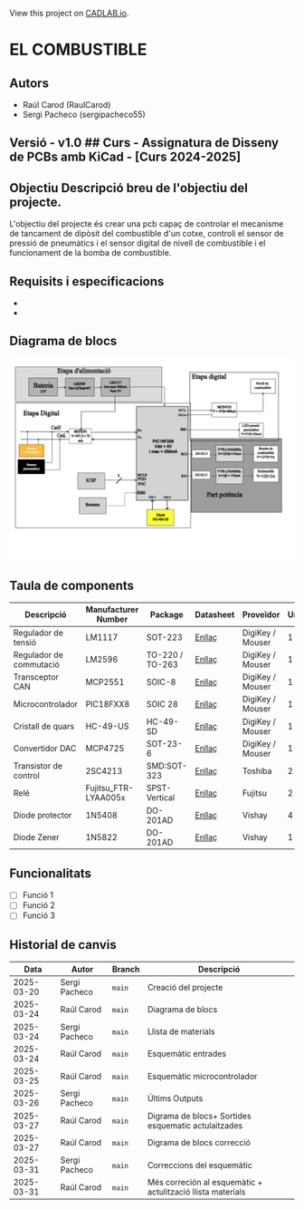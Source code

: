 View this project on [CADLAB.io](https://cadlab.io/project/29049). 

# EL COMBUSTIBLE

## Autors
- Raúl Carod (RaulCarod)
- Sergi Pacheco (sergipacheco55)

## Versió - v1.0 ## Curs - Assignatura de Disseny de PCBs amb KiCad - [Curs 2024-2025]

## Objectiu Descripció breu de l'objectiu del projecte.
L'objectiu del projecte és crear una pcb capaç de controlar el mecanisme de tancament de dipòsit del combustible d'un cotxe, controli el sensor de pressió de pneumàtics i el sensor digital de nivell de combustible i el funcionament de la bomba de combustible.
## Requisits i especificacions
- 
- 

## Diagrama de blocs
![Diagrama de bloques](Diagrama%20de%20bloques%20final.png)

## Taula de components
| Descripció                 | Manufacturer Number | Package  | Datasheet | Proveïdor | Unitats |
|----------------------------|--------------------|---------|----------|----------|---------|
| Regulador de tensió        | LM1117            | SOT-223 | [Enllaç](https://www.ti.com/lit/ds/symlink/lm1117.pdf) | DigiKey / Mouser | 1 |
| Regulador de commutació    | LM2596            | TO-220 / TO-263 | [Enllaç](https://www.ti.com/lit/ds/symlink/lm2596.pdf) | DigiKey / Mouser | 1 |
| Transceptor CAN            | MCP2551           | SOIC-8  | [Enllaç](https://eu.mouser.com/ProductDetail/Microchip-Technology/MCP2551-I-SN?qs=9y3LFqDLL8L5zFfqqxdOHg%3D%3D&srsltid=AfmBOoqzXfBuFZmBrmWaRyRollz1dC4TdYavzvEUIGq-QFGKWOZttsKP) | DigiKey / Mouser | 1 |
| Microcontrolador           | PIC18FXX8         | SOIC 28 | [Enllaç](https://ww1.microchip.com/downloads/en/devicedoc/39564c.pdf) | DigiKey / Mouser | 1 |
| Cristall de quars          | HC-49-US          | HC-49-SD | [Enllaç](https://www.txccrystal.com/images/pdf/HC-49US.pdf(https://www.vishay.com/doc?35012)(http://www.farnell.com/datasheets/2865821.pdf?_gl=1*v4ff3h*_gcl_aw*R0NMLjE3NDI0ODU5NjIuQ2owS0NRanctZTYtQmhEbUFSSXNBT3h4bHhWZlNMcTM3SjJ2RGlHTXF6emE0NWNTazRvZHItTmtBTVF5VWFaNVR2Z1Y0eHBud2hpeTZiVWFBbk54RUFMd193Y0I.*_gcl_au*MTQ0MDQ3ODg5NS4xNzQyNDA2NDAy)) | DigiKey / Mouser | 1 |
| Convertidor DAC            | MCP4725           | SOT-23-6 | [Enllaç](https://ww1.microchip.com/downloads/en/devicedoc/22039d.pdf) | DigiKey / Mouser | 1 |
| Transistor de control | 2SC4213 | SMD:SOT-323 | [Enllaç](https://toshiba.semicon-storage.com/info/docget.jsp?did=19305&prodName=2SC4213) | Toshiba | 2 |
| Relé | Fujitsu_FTR-LYAA005x | SPST-Vertical | [Enllaç](https://www.fujitsu.com/sg/imagesgig5/ftr-ly.pdf) | Fujitsu | 2 |
| Díode protector | 1N5408 | DO-201AD | [Enllaç](https://www.vishay.com/docs/88516/1n5400.pdf) | Vishay | 4 |
| Díode Zener | 1N5822 | DO-201AD | [Enllaç](http://www.vishay.com/docs/88526/1n5820.pdf) | Vishay | 1 |



## Funcionalitats
- [ ] Funció 1
- [ ] Funció 2
- [ ] Funció 3

## Historial de canvis
| Data | Autor | Branch | Descripció |
|------|------|--------|------------| 
| 2025-03-20 | Sergi Pacheco | `main` | Creació del projecte |
| 2025-03-24 | Raúl Carod| `main` | Diagrama de blocs |
| 2025-03-24 | Sergi Pacheco| `main`| Llista de materials|
| 2025-03-24 | Raúl Carod | `main`| Esquemàtic entrades |
| 2025-03-25 | Raúl Carod | `main`| Esquemàtic microcontrolador|
| 2025-03-26 | Sergi Pacheco| `main`| Últims Outputs|
| 2025-03-27 | Raúl Carod | `main`| Digrama de blocs+ Sortides esquematic actulaitzades |
| 2025-03-27 | Raúl Carod | `main`| Digrama de blocs correcció |
| 2025-03-31 | Sergi Pacheco | `main`| Correccions del esquemàtic |
| 2025-03-31 | Raúl Carod | `main`| Més correción al esquemàtic + actulització llista materials|

